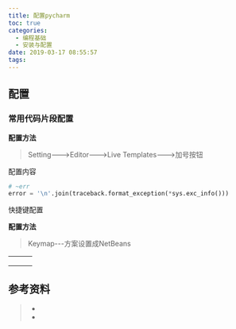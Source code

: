 ```yaml
---
title: 配置pycharm
toc: true
categories:
  - 编程基础
  - 安装与配置
date: 2019-03-17 08:55:57
tags:
---
```




## 配置

### 常用代码片段配置

**配置方法**

> Setting--->Editor--->Live Templates--->加号按钮

配置内容

```python
# ~err
error = '\n'.join(traceback.format_exception(*sys.exc_info()))
```

快捷键配置

**配置方法**

> Keymap---方案设置成NetBeans

|      |      |      |
| ---- | ---- | ---- |
|      |      |      |
|      |      |      |
|      |      |      |

## 参考资料
> - []()
> - []()
